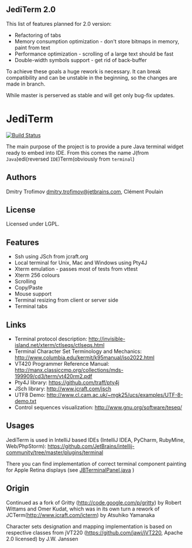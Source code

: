 JediTerm 2.0
------------

This list of features planned for 2.0 version:

* Refactoring of tabs
* Memory consumption optimization - don't store bitmaps in memory, paint from text
* Performance optimization - scrolling of a large text should be fast
* Double-width symbols support - get rid of back-buffer

To achieve these goals a huge rework is necessary. It can break compatibility and can be unstable in the
beginning, so the changes are made in branch.

While master is perserved as stable and will get only bug-fix updates.



JediTerm
========

[![Build Status](https://travis-ci.org/JetBrains/jediterm.png?branch=master)](https://travis-ci.org/JetBrains/jediterm)

The main purpose of the project is to provide a pure Java terminal widget ready
to embed into IDE. From this comes the name
J(from `Java`)edi(reversed `IDE`)Term(obviously from `terminal`)


Authors
-------
Dmitry Trofimov <dmitry.trofimov@jetbrains.com>, Clément Poulain


License
-------
Licensed under LGPL.


Features
--------

* Ssh using JSch from jcraft.org 
* Local terminal for Unix, Mac and Windows using Pty4J
* Xterm emulation - passes most of tests from vttest 
* Xterm 256 colours
* Scrolling
* Copy/Paste
* Mouse support
* Terminal resizing from client or server side
* Terminal tabs 



Links
-----
 * Terminal protocol description: http://invisible-island.net/xterm/ctlseqs/ctlseqs.html
 * Terminal Character Set Terminology and Mechanics: http://www.columbia.edu/kermit/k95manual/iso2022.html
 * VT420 Programmer Reference Manual: http://manx.classiccmp.org/collections/mds-199909/cd3/term/vt420rm2.pdf
 * Pty4J library: https://github.com/traff/pty4j
 * JSch library: http://www.jcraft.com/jsch
 * UTF8 Demo: http://www.cl.cam.ac.uk/~mgk25/ucs/examples/UTF-8-demo.txt
 * Control sequences visualization: http://www.gnu.org/software/teseq/


Usages
------

JediTerm is used in IntelliJ based IDEs (IntelliJ IDEA, PyCharm, RubyMine, Web/PhpStorm): https://github.com/JetBrains/intellij-community/tree/master/plugins/terminal

There you can find implementation of correct terminal component painting for Apple Retina displays (see [JBTerminalPanel.java](https://github.com/JetBrains/intellij-community/blob/master/plugins/terminal/src/org/jetbrains/plugins/terminal/JBTerminalPanel.java) )

Origin
------
Continued as a fork of Gritty (http://code.google.com/p/gritty) by Robert Wittams
and Omer Kudat, which was in its own turn a rework of
JCTerm(http://www.jcraft.com/jcterm) by Atsuhiko Yamanaka

Character sets designation and mapping implementation is based on 
respective classes from jVT220 (https://github.com/jawi/jVT220, Apache 2.0 licensed) by J.W. Janssen
